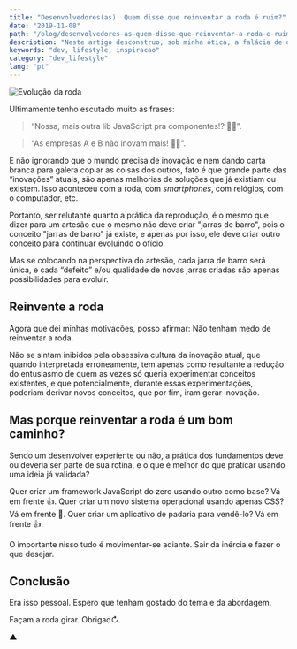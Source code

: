 ```yaml
---
title: "Desenvolvedores(as): Quem disse que reinventar a roda é ruim?"
date: "2019-11-08"
path: "/blog/desenvolvedores-as-quem-disse-que-reinventar-a-roda-e-ruim/"
description: "Neste artigo desconstruo, sob minha ótica, a falácia de que 'reinventar a roda' é o caminho errado para que exista inovação."
keywords: "dev, lifestyle, inspiracao"
category: "dev_lifestyle"
lang: "pt"
---
```


![Evolução da roda](https://user-images.githubusercontent.com/1680157/66797447-29ed9880-eee1-11e9-8404-ef77312f28ec.jpg)

Ultimamente tenho escutado muito as frases:

> “Nossa, mais outra lib JavaScript pra componentes!? 🤦‍♂️”.

> “As empresas A e B não inovam mais! 🤦‍♂️”.

E não ignorando que o mundo precisa de inovação e nem dando carta branca para galera copiar as coisas dos outros, fato é que grande parte das “inovações” atuais, são apenas melhorias de soluções que já existiam ou existem. Isso aconteceu com a roda, com _smartphones_, com relógios, com o computador, etc.

Portanto, ser relutante quanto a prática da reprodução, é o mesmo que dizer para um artesão que o mesmo não deve criar "jarras de barro", pois o conceito "jarras de barro" já existe, e apenas por isso, ele deve criar outro conceito para continuar evoluindo o ofício.

Mas se colocando na perspectiva do artesão, cada jarra de barro será única, e cada “defeito” e/ou qualidade de novas jarras criadas são apenas possibilidades para evoluir.

## Reinvente a roda

Agora que dei minhas motivações, posso afirmar: Não tenham medo de reinventar a roda.

Não se sintam inibidos pela obsessiva cultura da inovação atual, que quando interpretada erroneamente, tem apenas como resultante a redução do entusiasmo de quem as vezes só queria experimentar conceitos existentes, e que potencialmente, durante essas experimentações, poderiam derivar novos conceitos, que por fim, iram gerar inovação.

## Mas porque reinventar a roda é um bom caminho?

Sendo um desenvolver experiente ou não, a prática dos fundamentos deve ou deveria ser parte de sua rotina, e o que é melhor do que praticar usando uma ideia já validada?

Quer criar um framework JavaScript do zero usando outro como base? Vá em frente 👍. Quer criar um novo sistema operacional usando apenas CSS? Vá em frente 🤯. Quer criar um aplicativo de padaria para vendê-lo? Vá em frente 👍.

O importante nisso tudo é movimentar-se adiante. Sair da inércia e fazer o que desejar.

## Conclusão

Era isso pessoal. Espero que tenham gostado do tema e da abordagem.

Façam a roda girar. Obrigad↻.

▲
